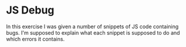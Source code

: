 # JS Debug

In this exercise I was given a number of snippets of JS code containing bugs. I'm supposed to explain what each snippet is supposed to do and which errors it contains.